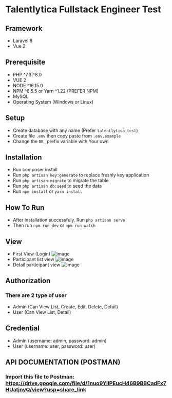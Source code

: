 # Talentlytica Fullstack Engineer Test

## Framework
- Laravel 8
- Vue 2

## Prerequisite
- PHP ^7.3|^8.0
- VUE 2
- NODE ^16.15.0
- NPM ^8.5.5 or Yarn ^1.22 (PREFER NPM)
- MySQL
- Operating System (Windows or Linux)

## Setup
- Create database with any name (Prefer `talentlytica_test`)
- Create file `.env` then copy paste from `.env.example`
- Change the `DB_` prefix variable with Your own

## Installation
- Run composer install
- Run `php artisan key:generate` to replace freshly key application
- Run `php artisan:migrate` to migrate the table
- Run `php artisan db:seed` to seed the data
- Run `npm install` or `yarn install`

## How To Run
- After installation successfuly. Run `php artisan serve`
- Then run `npm run dev` or `npm run watch`

## View
- First View (Login)
![image](https://github.com/ubudab109/talentlytica-test/assets/62287144/a6b712ba-4b30-4eaa-b0fe-3cb1743748cb)
- Participant list view
![image](https://github.com/ubudab109/talentlytica-test/assets/62287144/3ccdef64-71ca-4429-a93d-d204150c08bd)
- Detail participant view
![image](https://github.com/ubudab109/talentlytica-test/assets/62287144/b96afb29-16eb-422e-9aca-5c30d061c98a)

## Authorization
### There are 2 type of user
- Admin (Can View List, Create, Edit, Delete, Detail)
- User (Can View List, Detail)

## Credential
- Admin (username: admin, password: admin)
- User (username: user, password: user)

## API DOCUMENTATION (POSTMAN)
### Import this file to Postman: https://drive.google.com/file/d/1nuo9YilPEucH46B9BBCadFx7HUatjnyQ/view?usp=share_link
